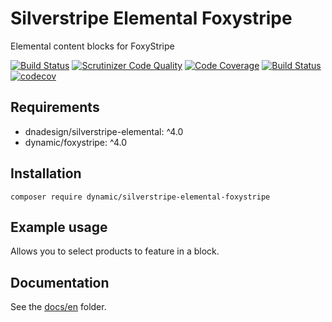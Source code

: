 # Silverstripe Elemental Foxystripe

Elemental content blocks for FoxyStripe

[![Build Status](https://travis-ci.com/dynamic/silverstripe-elemental-foxystripe.svg?branch=master)](https://travis-ci.com/dynamic/silverstripe-elemental-foxystripe)
[![Scrutinizer Code Quality](https://scrutinizer-ci.com/g/dynamic/silverstripe-elemental-foxystripe/badges/quality-score.png?b=master)](https://scrutinizer-ci.com/g/dynamic/silverstripe-elemental-foxystripe/?branch=master)
[![Code Coverage](https://scrutinizer-ci.com/g/dynamic/silverstripe-elemental-foxystripe/badges/coverage.png?b=master)](https://scrutinizer-ci.com/g/dynamic/silverstripe-elemental-foxystripe/?branch=master)
[![Build Status](https://scrutinizer-ci.com/g/dynamic/silverstripe-elemental-tabset/badges/build.png?b=master&s=582772ff29b7a7942afebc48ae9efbc3da497709)](https://scrutinizer-ci.com/g/dynamic/silverstripe-elemental-foxystripe/build-status/master)
[![codecov](https://codecov.io/gh/dynamic/silverstripe-elemental-foxystripe/branch/master/graph/badge.svg)](https://codecov.io/gh/dynamic/silverstripe-elemental-foxystripe)

## Requirements

* dnadesign/silverstripe-elemental: ^4.0
* dynamic/foxystripe: ^4.0

## Installation

`composer require dynamic/silverstripe-elemental-foxystripe`

## Example usage

Allows you to select products to feature in a block.

## Documentation

See the [docs/en](docs/en/index.md) folder.
